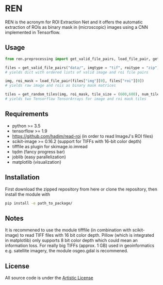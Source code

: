REN
===

REN is the acronym for ROI Extraction Net and it offers the automatic extraction of ROIs as binary mask in (microscopic) images using a CNN implemented in Tensorflow.

Usage
-----

```Python
from ren.preprocessing import get_valid_file_pairs, load_file_pair, get_random_tiles

files = get_valid_file_pairs("data/", imgtype = "tif", roitype = "zip")
# yields dict with ordered lists of valid image and roi file pairs

img, roi_mask = load_file_pair(files["img"][0], files["roi"][0])
# yields raw image and rois as binary mask matrices

tiles = get_random_tiles(img, roi_mask, tile_size = (600,600), num_tiles = 32, check_rois = True)
# yields two Tensorflow TensorArrays for image and roi mask tiles

```

Requirements
------------

* python >= 3.5
* tensorflow >= 1.9
* https://github.com/hadim/read-roi (in order to read ImageJ's ROI files)
* scikit-image >= 0.16.2 (support for TIFFs with 16-bit color depth)
* tifffile as plugin for skimage.io.imread
* tqdm (fancy progress bar)
* joblib (easy parallelization)
* matplotlib (visualization)

Installation
------------

First download the zipped repository from here or clone the repository, then install the module with

```bash
pip install -e path_to_package/
```

Notes
-----
It is recommened to use the module tifffile (in combination with scikit-image) to read TIFF files with 16 bit color depth. Pillow (which is integrated in matplotlib) only supports 8 bit color depth which could mean an information loss. For really big TIFFs (approx. 1 GB) used in geoinformatics e.g. satellite imagery, the module osgeo.gdal is recommened.

License
-------
All source code is under the <a href="https://opensource.org/licenses/artistic-license-2.0">Artistic License</a>
